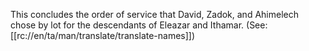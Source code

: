 This concludes the order of service that David, Zadok, and Ahimelech chose by lot for the descendants of Eleazar and Ithamar. (See: [[rc://en/ta/man/translate/translate-names]])